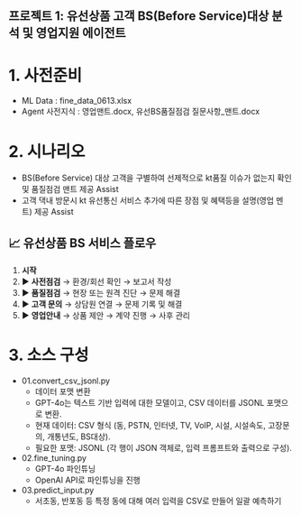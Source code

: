 ## 프로젝트 1: 유선상품 고객 BS(Before Service)대상 분석 및 영업지원 에이전트
 # 1. 사전준비
  *  ML Data : fine_data_0613.xlsx
  *  Agent 사전지식  : 영업맨트.docx, 유선BS품질점검 질문사항_맨트.docx
  
 # 2. 시나리오
  * BS(Before Service) 대상 고객을 구별하여 선제적으로 kt품질 이슈가 없는지 확인 및 품질점검 맨트 제공 Assist
  * 고객 댁내 방문시 kt 유선통신 서비스 추가에 따른 장점 및 혜택등을 설명(영업 멘트) 제공 Assist

## 📈 유선상품 BS 서비스 플로우

1. **시작**
2. ▶️ **사전점검** → 환경/회선 확인 → 보고서 작성
3. ▶️ **품질점검** → 현장 또는 원격 진단 → 문제 해결
4. ▶️ **고객 문의** → 상담원 연결 → 문제 기록 및 해결
5. ▶️ **영업안내** → 상품 제안 → 계약 진행 → 사후 관리




# 3. 소스 구성
  * 01.convert_csv_jsonl.py
    - 데이터 포맷 변환
    - GPT-4o는 텍스트 기반 입력에 대한 모델이고, CSV 데이터를 JSONL 포맷으로 변환.
    - 현재 데이터: CSV 형식 (동, PSTN, 인터넷, TV, VoIP, 시설, 시설속도, 고장문의, 개통년도, BS대상).
    - 필요한 포맷: JSONL (각 행이 JSON 객체로, 입력 프롬프트와 출력으로 구성).
  * 02.fine_tuning.py
    - GPT-4o 파인튜닝
    - OpenAI API로 파인튜닝을 진행
  * 03.predict_input.py
    - 서초동, 반포동 등 특정 동에 대해 여러 입력을 CSV로 만들어 일괄 예측하기
